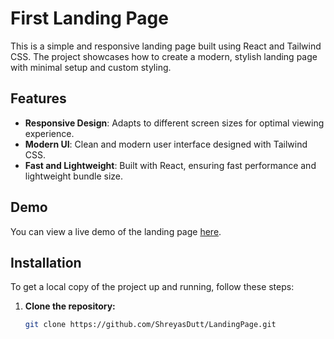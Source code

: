 # First Landing Page

This is a simple and responsive landing page built using React and Tailwind CSS. The project showcases how to create a modern, stylish landing page with minimal setup and custom styling.

## Features

- **Responsive Design**: Adapts to different screen sizes for optimal viewing experience.
- **Modern UI**: Clean and modern user interface designed with Tailwind CSS.
- **Fast and Lightweight**: Built with React, ensuring fast performance and lightweight bundle size.

## Demo

You can view a live demo of the landing page [here](https://worquelandingpage.netlify.app/).

## Installation

To get a local copy of the project up and running, follow these steps:

1. **Clone the repository:**

   ```bash
   git clone https://github.com/ShreyasDutt/LandingPage.git
